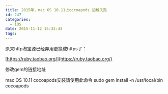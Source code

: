 ```yaml
---
title: 2015年，mac OS 10.11上cocoapods 加载失败
id: 247
categories:
  - iOS
date: 2015-11-12 15:33:43
tags:
---
```


<span class="s1">原来</span><span class="s2">http</span><span class="s1">淘宝源已经弃用更换成</span><span class="s2">https</span><span class="s1">了：</span>

<span class="s1">[https://ruby.taobao.org/](https://ruby.taobao.org/)</span>

修改gem的链接地址

<span class="s1">mac OS 10.11 cocoapods</span><span class="s4">安装请使用此命令</span><span class="s1"> sudo gem install -n /usr/local/bin cocoapods</span>